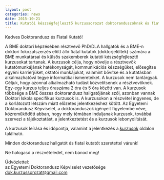 ```yaml
---
layout: post
categories: news
date: 2015-10-21
title: Kutatói készségfejlesztő kurzussorozat doktoranduszoknak és fiatal kutatóknak
---
```


Kedves Doktorandusz és Fiatal Kutató!

A BME doktori képzésében résztvevő PhD/DLA hallgatók és a BME-n doktori fokozatszerzés előtt álló fiatal kutatók (doktorjelöltek) számára a BME munkatársai és külsős szakemberek kutatói készségfejlesztő kurzusokat tartanak. A kurzusok célja, hogy növelje a résztvevők kutatómunkájának hatékonyságát, kommunikációs készségüket, elősegítse egyéni karrierjüket, oktatói munkájukat, valamint bővítse és a kutatásban alkalmazhatóvá tegye informatikai ismereteiket.
A kurzusok nem tantárgyak. Céljuk, hogy azonnal alkalmazható tudást közvetítsenek a résztvevőknek. Egy-egy kurzus teljes óraszáma 2 óra és 5 óra között van. A kurzusok többsége a BME összes doktorandusz hallgatójának szól, azonban vannak Doktori Iskola specifikus kurzusok is. A kurzusokon a részvétel ingyenes, de a korlátozott létszám miatt előzetes jelentkezéshez kötött.
Az Egyetemi Doktorandusz Képviselet, a doktoranduszok igényeit figyelembe véve, közreműködött abban, hogy mely témában induljanak kurzusok, továbbá szervezi a tájékoztatást, a jelentkeztetést és a kurzusok lebonyolítását. 

A kurzusok leírása és időpontja, valamint a jelentkezés a *[kurzusok](/lectures.html)* oldalon található.

Minden doktorandusz hallgatót és fiatal kutatót szeretettel várunk!

Ne halogasd a részvételedet, nem bánod meg!

Üdvözlettel:<br/>
az Egyetemi Doktorandusz Képviselet vezetősége<br/>
dok.kurzussorozat@gmail.com
